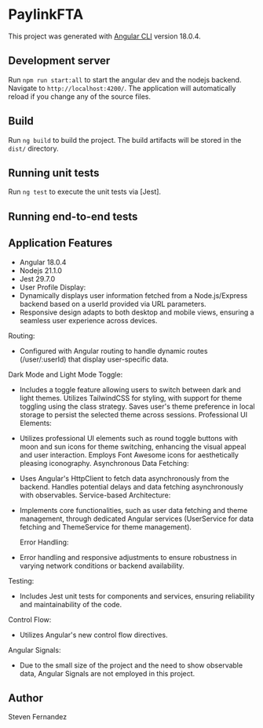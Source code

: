 # PaylinkFTA

This project was generated with [Angular CLI](https://github.com/angular/angular-cli) version 18.0.4.

## Development server

Run `npm run start:all` to start the angular dev and the nodejs backend. Navigate to `http://localhost:4200/`. The application will automatically reload if you change any of the source files.

## Build

Run `ng build` to build the project. The build artifacts will be stored in the `dist/` directory.

## Running unit tests

Run `ng test` to execute the unit tests via [Jest].

## Running end-to-end tests

## Application Features

- Angular 18.0.4
- Nodejs 21.1.0
- Jest 29.7.0
- User Profile Display:
- Dynamically displays user information fetched from a Node.js/Express backend based on a userId provided via URL parameters.
- Responsive design adapts to both desktop and mobile views, ensuring a seamless user experience across devices.

Routing:

- Configured with Angular routing to handle dynamic routes (/user/:userId) that display user-specific data.

Dark Mode and Light Mode Toggle:

- Includes a toggle feature allowing users to switch between dark and light themes.
  Utilizes TailwindCSS for styling, with support for theme toggling using the class strategy.
  Saves user's theme preference in local storage to persist the selected theme across sessions.
  Professional UI Elements:

- Utilizes professional UI elements such as round toggle buttons with moon and sun icons for theme switching, enhancing the visual appeal and user interaction.
  Employs Font Awesome icons for aesthetically pleasing iconography.
  Asynchronous Data Fetching:

- Uses Angular's HttpClient to fetch data asynchronously from the backend.
  Handles potential delays and data fetching asynchronously with observables.
  Service-based Architecture:

- Implements core functionalities, such as user data fetching and theme management, through dedicated Angular services (UserService for data fetching and ThemeService for theme management).

  Error Handling:

- Error handling and responsive adjustments to ensure robustness in varying network conditions or backend availability.

Testing:

- Includes Jest unit tests for components and services, ensuring reliability and maintainability of the code.

Control Flow:

- Utilizes Angular's new control flow directives.

Angular Signals:

- Due to the small size of the project and the need to show observable data, Angular Signals are not employed in this project.

## Author

Steven Fernandez

